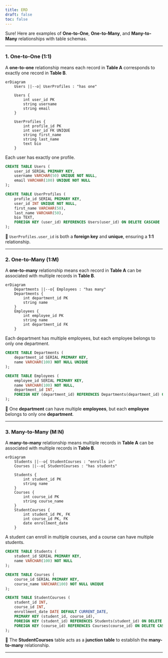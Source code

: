 ```yaml
---
title: ERD
draft: false
toc: false
---
```

Sure! Here are examples of **One-to-One**, **One-to-Many**, and **Many-to-Many** relationships with table schemas.

- - -

### **1. One-to-One (1:1)**

A **one-to-one** relationship means each record in **Table A** corresponds to exactly one record in **Table B**.

```mermaid
erDiagram
    Users ||--o| UserProfiles : "has one"
    
    Users {
        int user_id PK
        string username
        string email
    }
    
    UserProfiles {
        int profile_id PK
        int user_id FK UNIQUE
        string first_name
        string last_name
        text bio
    }
```

Each user has exactly one profile.

```sql
CREATE TABLE Users (
    user_id SERIAL PRIMARY KEY,
    username VARCHAR(50) UNIQUE NOT NULL,
    email VARCHAR(100) UNIQUE NOT NULL
);

CREATE TABLE UserProfiles (
    profile_id SERIAL PRIMARY KEY,
    user_id INT UNIQUE NOT NULL,
    first_name VARCHAR(50),
    last_name VARCHAR(50),
    bio TEXT,
    FOREIGN KEY (user_id) REFERENCES Users(user_id) ON DELETE CASCADE
);
```

🔹 `UserProfiles.user_id` is both a **foreign key** and **unique**, ensuring a **1:1** relationship.

- - -

### **2. One-to-Many (1:M)**

A **one-to-many** relationship means each record in **Table A** can be associated with multiple records in **Table B**.

```mermaid
erDiagram
    Departments ||--o{ Employees : "has many"
    Departments {
        int department_id PK
        string name
    }
    Employees {
        int employee_id PK
        string name
        int department_id FK
    }
```

Each department has multiple employees, but each employee belongs to only one department.

```sql
CREATE TABLE Departments (
    department_id SERIAL PRIMARY KEY,
    name VARCHAR(100) NOT NULL UNIQUE
);

CREATE TABLE Employees (
    employee_id SERIAL PRIMARY KEY,
    name VARCHAR(100) NOT NULL,
    department_id INT,
    FOREIGN KEY (department_id) REFERENCES Departments(department_id) ON DELETE SET NULL
);
```

🔹 One **department** can have multiple **employees**, but each **employee** belongs to only one **department**.

- - -

### **3. Many-to-Many (M:N)**

A **many-to-many** relationship means multiple records in **Table A** can be associated with multiple records in **Table B**.

```mermaid
erDiagram
    Students ||--o{ StudentCourses : "enrolls in"
    Courses ||--o{ StudentCourses : "has students"
    
    Students {
        int student_id PK
        string name
    }
    Courses {
        int course_id PK
        string course_name
    }
    StudentCourses {
        int student_id PK, FK
        int course_id PK, FK
        date enrollment_date
    }
```

A student can enroll in multiple courses, and a course can have multiple students.

```sql
CREATE TABLE Students (
    student_id SERIAL PRIMARY KEY,
    name VARCHAR(100) NOT NULL
);

CREATE TABLE Courses (
    course_id SERIAL PRIMARY KEY,
    course_name VARCHAR(100) NOT NULL UNIQUE
);

CREATE TABLE StudentCourses (
    student_id INT,
    course_id INT,
    enrollment_date DATE DEFAULT CURRENT_DATE,
    PRIMARY KEY (student_id, course_id),
    FOREIGN KEY (student_id) REFERENCES Students(student_id) ON DELETE CASCADE,
    FOREIGN KEY (course_id) REFERENCES Courses(course_id) ON DELETE CASCADE
);
```

🔹 The **StudentCourses** table acts as a **junction table** to establish the **many-to-many** relationship.

- - -
